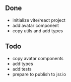 ## Done

- initialize vite/react project
- add avatar component
- copy utils and add types

## Todo

- copy avatar components
- add types
- add tests
- prepare to publish to jsr.io
